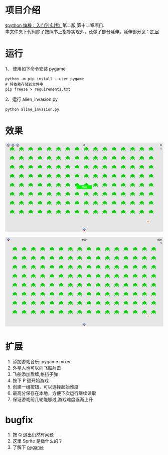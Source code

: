 <!-- @format -->

# 项目介绍

[《python 编程：入门到实践》](https://www.ituring.com.cn/book/2784)第二版 第十二章项目.  
本文件夹下代码除了按照书上指导实现外，还做了部分延伸。延伸部分见：[扩展](#扩展)

# 运行

1、 使用如下命令安装 pygame

```shell
python -m pip install --user pygame
# 将依赖存储到文件中
pip freeze > requirements.txt
```

2、运行 alien_invasion.py

```shell
python aline_invasion.py
```

# 效果

![初始化](./images/效果.png)

![得分](./images/效果2.png)

# 扩展

1.  添加游戏音乐: pygame.mixer
2.  外星人也可以向飞船射击
3.  飞船添加盾牌,格挡子弹
4.  按下 P 键开始游戏
5.  创建一组按钮，可以选择起始难度
6.  最高分保存在本地，方便下次运行继续读取
7.  保证游戏前几轮能够过,游戏难度逐渐上升

# bugfix

1. 按 Q 退出仍然有问题
2. 这里 Sprite 是做什么的？
3. 了解下 [pygame](https://www.pygame.org/)
